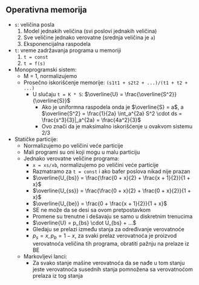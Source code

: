 ## Operativna memorija
- `s`: veličina posla
    1. Model jednakih veličina (svi poslovi jednakih veličina)
    2. Sve veličine jednako verovatne (srednja veličina je `a`)
    3. Eksponencijalna raspodela
- `t`: vreme zadržavanja programa u memoriji
    1. `t = const`
    2. `t = f(s)`
- Monoprogramski sistem:
    - M = 1, normalizujemo
    - Prosečno iskorišćenje memorije: `(s1t1 + s2t2 + ...)/(t1 + t2 + ...)`
        - U slučaju `t = K * S`: $\overline{U} = \frac{\overline{S^2}}{\overline{S}}$
            - Ako je uniformna raspodela onda je $\overline{S} = a$, a $\overline{S^2} = \frac{1}{2a} \int_a^{2a} S^2 \cdot ds = \frac{s^3}{3}|_a^{2a} = \frac{4a^2}{3}$
            - Ovo znači da je maksimalno iskorišćenje u ovakvom sistemu 2/3
- Statičke particije:
    - Normalizujemo po veličini veće particije
    - Mali programi su oni koji mogu u malu particiju
    - Jednako verovatne veličine programa:
        - `x = xs/xb`, normalizujemo po veličini veće particije
        - Razmatramo za `t = const` i ako bafer poslova nikad nije prazan
        - $\overline{U_{bs}} = \frac{\frac{0 + x}{2} + \frac{x + 1}{2}}{1 + x}$
        - $\overline{U_{ss}} = \frac{\frac{0 + x}{2} + \frac{0 + x}{2}}{1 + x}$
        - $\overline{U_{be}} = \frac{0 + \frac{x + 1}{2}}{1 + x}$
        - SE ne može da se desi sa ovom pretpostavkom
        - Promene su trenutne i dešavaju se samo u diskretnim trenucima
        - $\overline{U} = p_{bs} \cdot U_{bs} + ...$
        - Gledaju se prelazi između stanja za određivanje verovatnoće
        - $p_s = x, p_b = 1 - x$, za svaki prelaz verovatnoća je proizvod verovatnoća veličina tih programa, obratiti pažnju na prelaze iz BE
    - Markovljevi lanci:
        - Za svako stanje mašine verovatnoća da se nađe u tom stanju jeste verovatnoća susednih stanja pomnožena sa verovatnoćom prelaza iz tog stanja
